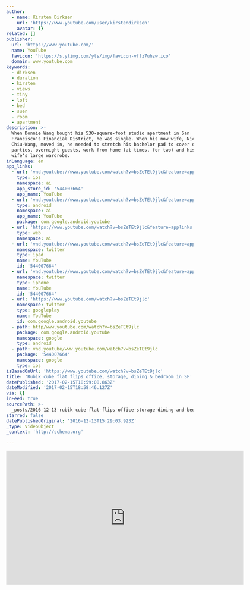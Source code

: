```yaml
---
author:
  - name: Kirsten Dirksen
    url: 'https://www.youtube.com/user/kirstendirksen'
    avatar: {}
related: []
publisher:
  url: 'https://www.youtube.com/'
  name: YouTube
  favicon: 'https://s.ytimg.com/yts/img/favicon-vflz7uhzw.ico'
  domain: www.youtube.com
keywords:
  - dirksen
  - duration
  - kirsten
  - views
  - tiny
  - loft
  - bed
  - suen
  - room
  - apartment
description: >-
  When Donnie Wang bought his 530-square-foot studio apartment in San
  Francisco's Financial District, he was single. When his now wife, Nicole
  Chiu-Wang, moved in, he needed to stretch his bachelor pad to cover dinner
  parties, overnight guests, work from home (at times, for two) and his stylist
  wife's large wardrobe.
inLanguage: en
app_links:
  - url: 'vnd.youtube://www.youtube.com/watch?v=bsZeTEt9jlc&feature=applinks'
    type: ios
    namespace: ai
    app_store_id: '544007664'
    app_name: YouTube
  - url: 'vnd.youtube://www.youtube.com/watch?v=bsZeTEt9jlc&feature=applinks'
    type: android
    namespace: ai
    app_name: YouTube
    package: com.google.android.youtube
  - url: 'https://www.youtube.com/watch?v=bsZeTEt9jlc&feature=applinks'
    type: web
    namespace: ai
  - url: 'vnd.youtube://www.youtube.com/watch?v=bsZeTEt9jlc&feature=applinks'
    namespace: twitter
    type: ipad
    name: YouTube
    id: '544007664'
  - url: 'vnd.youtube://www.youtube.com/watch?v=bsZeTEt9jlc&feature=applinks'
    namespace: twitter
    type: iphone
    name: YouTube
    id: '544007664'
  - url: 'https://www.youtube.com/watch?v=bsZeTEt9jlc'
    namespace: twitter
    type: googleplay
    name: YouTube
    id: com.google.android.youtube
  - path: http/www.youtube.com/watch?v=bsZeTEt9jlc
    package: com.google.android.youtube
    namespace: google
    type: android
  - path: vnd.youtube/www.youtube.com/watch?v=bsZeTEt9jlc
    package: '544007664'
    namespace: google
    type: ios
isBasedOnUrl: 'https://www.youtube.com/watch?v=bsZeTEt9jlc'
title: 'Rubik cube flat flips office, storage, dining & bedroom in SF'
datePublished: '2017-02-15T18:59:08.863Z'
dateModified: '2017-02-15T18:58:46.127Z'
via: {}
inFeed: true
sourcePath: >-
  _posts/2016-12-13-rubik-cube-flat-flips-office-storage-dining-and-bedroom-in-s.md
starred: false
datePublishedOriginal: '2016-12-13T15:29:03.923Z'
_type: VideoObject
_context: 'http://schema.org'

---
```

<iframe src="https://cdn.embedly.com/widgets/media.html?src=https%3A%2F%2Fwww.youtube.com%2Fembed%2FbsZeTEt9jlc%3Ffeature%3Doembed&amp;url=http%3A%2F%2Fwww.youtube.com%2Fwatch%3Fv%3DbsZeTEt9jlc&amp;image=https%3A%2F%2Fi.ytimg.com%2Fvi%2FbsZeTEt9jlc%2Fhqdefault.jpg&amp;key=b7d04c9b404c499eba89ee7072e1c4f7&amp;type=text%2Fhtml&amp;schema=youtube" width="640" height="360" scrolling="no" frameborder="0" allowfullscreen="" style=""></iframe>